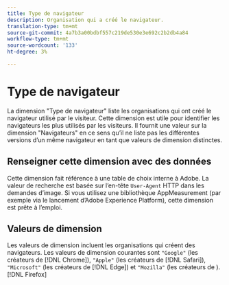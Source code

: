 ```yaml
---
title: Type de navigateur
description: Organisation qui a créé le navigateur.
translation-type: tm+mt
source-git-commit: 4a7b3a00bdbf557c219de530e3e692c2b2db4a84
workflow-type: tm+mt
source-wordcount: '133'
ht-degree: 3%

---
```



# Type de navigateur

La dimension &quot;Type de navigateur&quot; liste les organisations qui ont créé le navigateur utilisé par le visiteur. Cette dimension est utile pour identifier les navigateurs les plus utilisés par les visiteurs. Il fournit une valeur sur la dimension &quot;Navigateurs&quot; en ce sens qu’il ne liste pas les différentes versions d’un même navigateur en tant que valeurs de dimension distinctes.

## Renseigner cette dimension avec des données

Cette dimension fait référence à une table de choix interne à Adobe. La valeur de recherche est basée sur l’en-tête `User-Agent` HTTP dans les demandes d’image. Si vous utilisez une bibliothèque AppMeasurement (par exemple via le lancement d’Adobe Experience Platform), cette dimension est prête à l’emploi.

## Valeurs de dimension

Les valeurs de dimension incluent les organisations qui créent des navigateurs. Les valeurs de dimension courantes sont `"Google"` (les créateurs de [!DNL Chrome]), `"Apple"` (les créateurs de [!DNL Safari]), `"Microsoft"` (les créateurs de [!DNL Edge]) et `"Mozilla"` (les créateurs de ).[!DNL Firefox]
